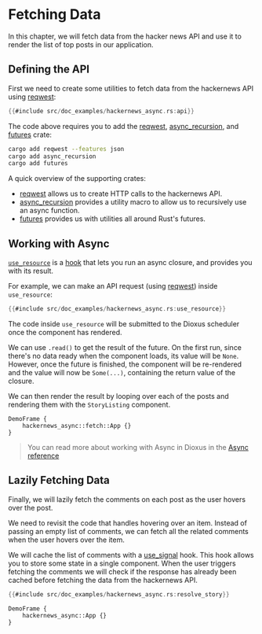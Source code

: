 # Fetching Data

In this chapter, we will fetch data from the hacker news API and use it to render the list of top posts in our application.

## Defining the API

First we need to create some utilities to fetch data from the hackernews API using [reqwest](https://docs.rs/reqwest/latest/reqwest/index.html):

```rust
{{#include src/doc_examples/hackernews_async.rs:api}}
```

The code above requires you to add the [reqwest](https://crates.io/crates/reqwest), [async_recursion](https://crates.io/crates/async-recursion), and [futures](https://crates.io/crates/futures) crate:

```bash
cargo add reqwest --features json
cargo add async_recursion
cargo add futures
```

A quick overview of the supporting crates:
- [reqwest](https://crates.io/crates/reqwest) allows us to create HTTP calls to the hackernews API. 
- [async_recursion](https://crates.io/crates/async-recursion) provides a utility macro to allow us to recursively use an async function.
- [futures](https://crates.io/crates/futures) provides us with utilities all around Rust's futures.


## Working with Async

[`use_resource`](https://docs.rs/dioxus-hooks/latest/dioxus_hooks/fn.use_resource.html) is a [hook](./state.md) that lets you run an async closure, and provides you with its result.

For example, we can make an API request (using [reqwest](https://docs.rs/reqwest/latest/reqwest/index.html)) inside `use_resource`:

```rust
{{#include src/doc_examples/hackernews_async.rs:use_resource}}
```

The code inside `use_resource` will be submitted to the Dioxus scheduler once the component has rendered.

We can use `.read()` to get the result of the future. On the first run, since there's no data ready when the component loads, its value will be `None`.  However, once the future is finished, the component will be re-rendered and the value will now be `Some(...)`, containing the return value of the closure.

We can then render the result by looping over each of the posts and rendering them with the `StoryListing` component.

```inject-dioxus
DemoFrame {
	hackernews_async::fetch::App {}
}
```

> You can read more about working with Async in Dioxus in the [Async reference](../reference/index.md)

## Lazily Fetching Data

Finally, we will lazily fetch the comments on each post as the user hovers over the post.


We need to revisit the code that handles hovering over an item. Instead of passing an empty list of comments, we can fetch all the related comments when the user hovers over the item.


We will cache the list of comments with a [use_signal](https://docs.rs/dioxus-hooks/latest/dioxus_hooks/fn.use_signal.html) hook. This hook allows you to store some state in a single component. When the user triggers fetching the comments we will check if the response has already been cached before fetching the data from the hackernews API.

```rust
{{#include src/doc_examples/hackernews_async.rs:resolve_story}}
```

```inject-dioxus
DemoFrame {
	hackernews_async::App {}
}
```
